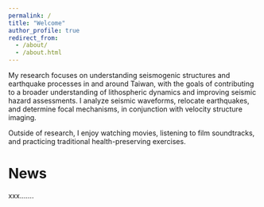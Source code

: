 ```yaml
---
permalink: /
title: "Welcome"
author_profile: true
redirect_from: 
  - /about/
  - /about.html
---
```

My research focuses on understanding seismogenic structures and earthquake processes in and around Taiwan, with the goals of contributing to a broader understanding of lithospheric dynamics and improving seismic hazard assessments. I analyze seismic waveforms, relocate earthquakes, and determine focal mechanisms, in conjunction with velocity structure imaging.

Outside of research, I enjoy watching movies, listening to film soundtracks, and practicing traditional health-preserving exercises.

News
======
xxx.......
